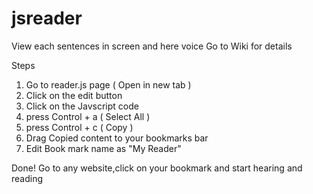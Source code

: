 # jsreader
View each sentences in screen and here voice Go to Wiki for details 

Steps

1. Go to reader.js page ( Open in new tab )
2. Click on the edit button
3. Click on the Javscript code 
4. press Control + a ( Select All ) 
5. press Control + c ( Copy ) 
6. Drag Copied content to your bookmarks bar
7. Edit Book mark name as "My Reader"

Done! 
Go to any website,click on your bookmark and start hearing and reading



